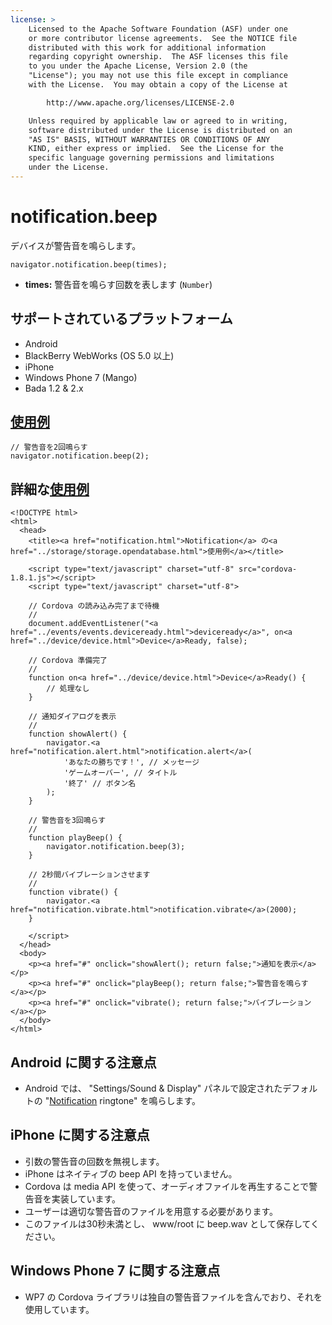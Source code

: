 ```yaml
---
license: >
    Licensed to the Apache Software Foundation (ASF) under one
    or more contributor license agreements.  See the NOTICE file
    distributed with this work for additional information
    regarding copyright ownership.  The ASF licenses this file
    to you under the Apache License, Version 2.0 (the
    "License"); you may not use this file except in compliance
    with the License.  You may obtain a copy of the License at

        http://www.apache.org/licenses/LICENSE-2.0

    Unless required by applicable law or agreed to in writing,
    software distributed under the License is distributed on an
    "AS IS" BASIS, WITHOUT WARRANTIES OR CONDITIONS OF ANY
    KIND, either express or implied.  See the License for the
    specific language governing permissions and limitations
    under the License.
---
```


notification.beep
=================

デバイスが警告音を鳴らします。

    navigator.notification.beep(times);

- __times:__ 警告音を鳴らす回数を表します (`Number`)

サポートされているプラットフォーム
-------------------

- Android
- BlackBerry WebWorks (OS 5.0 以上)
- iPhone
- Windows Phone 7 (Mango)
- Bada 1.2 & 2.x

<a href="../storage/storage.opendatabase.html">使用例</a>
-------------

    // 警告音を2回鳴らす
    navigator.notification.beep(2);

詳細な<a href="../storage/storage.opendatabase.html">使用例</a>
------------

    <!DOCTYPE html>
    <html>
      <head>
        <title><a href="notification.html">Notification</a> の<a href="../storage/storage.opendatabase.html">使用例</a></title>

        <script type="text/javascript" charset="utf-8" src="cordova-1.8.1.js"></script>
        <script type="text/javascript" charset="utf-8">

        // Cordova の読み込み完了まで待機
        //
        document.addEventListener("<a href="../events/events.deviceready.html">deviceready</a>", on<a href="../device/device.html">Device</a>Ready, false);

        // Cordova 準備完了
        //
        function on<a href="../device/device.html">Device</a>Ready() {
            // 処理なし
        }

        // 通知ダイアログを表示
        //
        function showAlert() {
            navigator.<a href="notification.alert.html">notification.alert</a>(
                'あなたの勝ちです！', // メッセージ
                'ゲームオーバー', // タイトル
                '終了' // ボタン名
            );
        }

        // 警告音を3回鳴らす
        //
        function playBeep() {
            navigator.notification.beep(3);
        }

        // 2秒間バイブレーションさせます
        //
        function vibrate() {
            navigator.<a href="notification.vibrate.html">notification.vibrate</a>(2000);
        }

        </script>
      </head>
      <body>
        <p><a href="#" onclick="showAlert(); return false;">通知を表示</a></p>
        <p><a href="#" onclick="playBeep(); return false;">警告音を鳴らす</a></p>
        <p><a href="#" onclick="vibrate(); return false;">バイブレーション</a></p>
      </body>
    </html>

Android に関する注意点
--------------

- Android では、 "Settings/Sound & Display" パネルで設定されたデフォルトの "<a href="notification.html">Notification</a> ringtone" を鳴らします。

iPhone に関する注意点
-------------

- 引数の警告音の回数を無視します。
- iPhone はネイティブの beep API を持っていません。
- Cordova は media API を使って、オーディオファイルを再生することで警告音を実装しています。
- ユーザーは適切な警告音のファイルを用意する必要があります。
- このファイルは30秒未満とし、 www/root に beep.wav として保存してください。

Windows Phone 7 に関する注意点
-------------

- WP7 の Cordova ライブラリは独自の警告音ファイルを含んでおり、それを使用しています。
